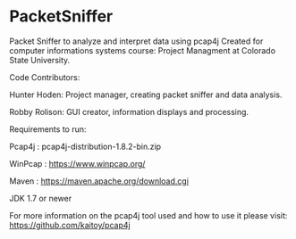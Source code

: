 # PacketSniffer
 Packet Sniffer to analyze and interpret data using pcap4j
 Created for computer informations systems course: Project Managment at Colorado State University.

 Code Contributors:

   Hunter Hoden: Project manager, creating packet sniffer and data analysis.

   Robby Rolison: GUI creator, information displays and processing. 


 Requirements to run: 

   Pcap4j : pcap4j-distribution-1.8.2-bin.zip 

   WinPcap : https://www.winpcap.org/

   Maven : https://maven.apache.org/download.cgi

   JDK 1.7 or newer
   

For more information on the pcap4j tool used and how to use it please visit: 
https://github.com/kaitoy/pcap4j 

   